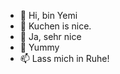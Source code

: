 - 👋 Hi, bin Yemi
- 👀 Kuchen is nice.
- 🌱 Ja, sehr nice
- 💞️ Yummy
- 📫 Lass mich in Ruhe!

<!---
dasYemi/dasYemi is a ✨ special ✨ repository because its `README.md` (this file) appears on your GitHub profile.
You can click the Preview link to take a look at your changes.
--->
